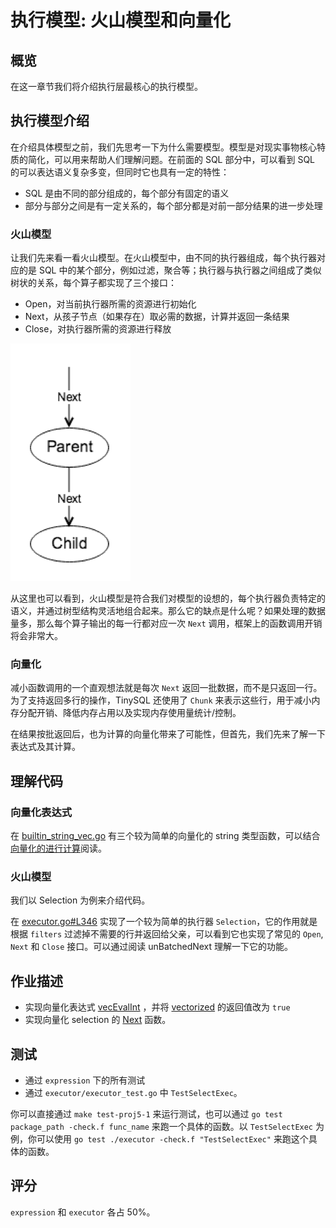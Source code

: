 # 执行模型: 火山模型和向量化

## 概览

在这一章节我们将介绍执行层最核心的执行模型。

## 执行模型介绍

在介绍具体模型之前，我们先思考一下为什么需要模型。模型是对现实事物核心特质的简化，可以用来帮助人们理解问题。在前面的 SQL 部分中，可以看到 SQL 的可以表达语义复杂多变，但同时它也具有一定的特性：

- SQL 是由不同的部分组成的，每个部分有固定的语义
- 部分与部分之间是有一定关系的，每个部分都是对前一部分结果的进一步处理

### 火山模型

让我们先来看一看火山模型。在火山模型中，由不同的执行器组成，每个执行器对应的是 SQL 中的某个部分，例如过滤，聚合等；执行器与执行器之间组成了类似树状的关系，每个算子都实现了三个接口：

- Open，对当前执行器所需的资源进行初始化
- Next，从孩子节点（如果存在）取必需的数据，计算并返回一条结果
- Close，对执行器所需的资源进行释放

![Volcano Execution Model](imgs/proj5-part1-1.png)

从这里也可以看到，火山模型是符合我们对模型的设想的，每个执行器负责特定的语义，并通过树型结构灵活地组合起来。那么它的缺点是什么呢？如果处理的数据量多，那么每个算子输出的每一行都对应一次 `Next` 调用，框架上的函数调用开销将会非常大。

### 向量化

减小函数调用的一个直观想法就是每次 `Next` 返回一批数据，而不是只返回一行。为了支持返回多行的操作，TinySQL 还使用了 `Chunk` 来表示这些行，用于减小内存分配开销、降低内存占用以及实现内存使用量统计/控制。

在结果按批返回后，也为计算的向量化带来了可能性，但首先，我们先来了解一下表达式及其计算。

## 理解代码

### 向量化表达式

在 [builtin\_string\_vec.go](https://github.com/tidb-incubator/tinysql/blob/course/expression/builtin_string_vec.go) 有三个较为简单的向量化的 string 类型函数，可以结合[向量化的进行计算](https://docs.google.com/document/d/1JKP9YS3wYsuXsYhDgVepJt5y72K6_WxhUVfOLyjpAjc/edit#heading=h.66r4twnr3b1c)阅读。

### 火山模型

我们以 Selection 为例来介绍代码。

在 [executor.go#L346](https://github.com/tidb-incubator/tinysql/blob/course/executor/executor.go#L346) 实现了一个较为简单的执行器 `Selection`，它的作用就是根据 `filters` 过滤掉不需要的行并返回给父亲，可以看到它也实现了常见的 `Open`, `Next` 和 `Close` 接口。可以通过阅读 unBatchedNext 理解一下它的功能。

## 作业描述

- 实现向量化表达式 [vecEvalInt](https://github.com/tidb-incubator/tinysql/blob/course/expression/builtin_string_vec.go#L89) ，并将 [vectorized](https://github.com/tidb-incubator/tinysql/blob/course/expression/builtin_string_vec.go#L84) 的返回值改为 `true`
- 实现向量化 selection 的 [Next](https://github.com/tidb-incubator/tinysql/blob/course/executor/executor.go#L380) 函数。

## 测试

- 通过 `expression` 下的所有测试
- 通过 `executor/executor_test.go` 中 `TestSelectExec`。

你可以直接通过 `make test-proj5-1` 来运行测试，也可以通过 `go test package_path -check.f func_name` 来跑一个具体的函数。以 `TestSelectExec` 为例，你可以使用 `go test ./executor -check.f "TestSelectExec"` 来跑这个具体的函数。

## 评分

`expression` 和 `executor` 各占 50%。
